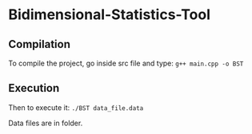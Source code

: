 # Bidimensional-Statistics-Tool

## Compilation

To compile the project, go inside src file and type:
`g++ main.cpp -o BST`


## Execution

Then to execute it:
`./BST data_file.data`

Data files are in </ExampleData> folder.
